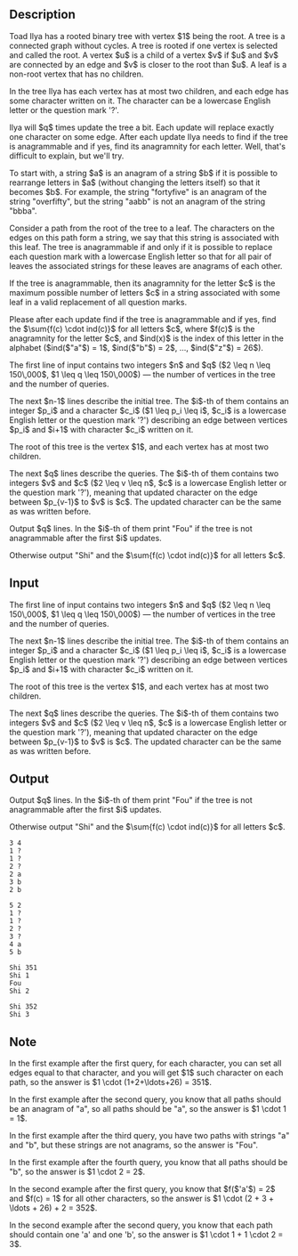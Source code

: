 ## Description

<div><p>Toad Ilya has a rooted binary tree with vertex $1$ being the root. A tree is a connected graph without cycles. A tree is rooted if one vertex is selected and called the root. A vertex $u$ is a child of a vertex $v$ if $u$ and $v$ are connected by an edge and $v$ is closer to the root than $u$. A leaf is a non-root vertex that has no children.</p><p>In the tree Ilya has each vertex has <span class="tex-font-style-bf">at most two</span> children, and each edge has some character written on it. The character can be a lowercase English letter or the question mark '<span class="tex-font-style-tt">?</span>'.</p><p>Ilya will $q$ times update the tree a bit. Each update will replace exactly one character on some edge. After each update Ilya needs to find if the tree is <span class="tex-font-style-it">anagrammable</span> and if yes, find its <span class="tex-font-style-it">anagramnity</span> for each letter. Well, that's difficult to explain, but we'll try.</p><p>To start with, a string $a$ is an <span class="tex-font-style-it">anagram</span> of a string $b$ if it is possible to rearrange letters in $a$ (without changing the letters itself) so that it becomes $b$. For example, the string "<span class="tex-font-style-tt">fortyfive</span>" is an anagram of the string "<span class="tex-font-style-tt">overfifty</span>", but the string "<span class="tex-font-style-tt">aabb</span>" is not an anagram of the string "<span class="tex-font-style-tt">bbba</span>".</p><p>Consider a path from the root of the tree to a leaf. The characters on the edges on this path form a string, we say that this string is associated with this leaf. The tree is <span class="tex-font-style-it">anagrammable</span> if and only if it is possible to replace each question mark with a lowercase English letter so that for all pair of leaves the associated strings for these leaves are anagrams of each other.</p><p>If the tree is <span class="tex-font-style-it">anagrammable</span>, then its <span class="tex-font-style-it">anagramnity</span> for the letter $c$ is the maximum possible number of letters $c$ in a string associated with some leaf in a valid replacement of all question marks.</p><p>Please after each update find if the tree is <span class="tex-font-style-it">anagrammable</span> and if yes, find the $\sum{f(c) \cdot ind(c)}$ for all letters $c$, where $f(c)$ is the <span class="tex-font-style-it">anagramnity</span> for the letter $c$, and $ind(x)$ is the index of this letter in the alphabet ($ind($"<span class="tex-font-style-tt">a</span>"$) = 1$, $ind($"<span class="tex-font-style-tt">b</span>"$) = 2$, ..., $ind($"<span class="tex-font-style-tt">z</span>"$) = 26$).</p></div><div class="input-specification"><p>The first line of input contains two integers $n$ and $q$ ($2 \leq n \leq 150\,000$, $1 \leq q \leq 150\,000$)&nbsp;— the number of vertices in the tree and the number of queries.</p><p>The next $n-1$ lines describe the initial tree. The $i$-th of them contains an integer $p_i$ and a character $c_i$ ($1 \leq p_i \leq i$, $c_i$ is a lowercase English letter or the question mark '<span class="tex-font-style-tt">?</span>') describing an edge between vertices $p_i$ and $i+1$ with character $c_i$ written on it.</p><p>The root of this tree is the vertex $1$, and each vertex has at most two children.</p><p>The next $q$ lines describe the queries. The $i$-th of them contains two integers $v$ and $c$ ($2 \leq v \leq n$, $c$ is a lowercase English letter or the question mark '<span class="tex-font-style-tt">?</span>'), meaning that updated character on the edge between $p_{v-1}$ to $v$ is $c$. The updated character can be the same as was written before.</p></div><div class="output-specification"><p>Output $q$ lines. In the $i$-th of them print "<span class="tex-font-style-tt">Fou</span>" if the tree is <span class="tex-font-style-bf">not</span> <span class="tex-font-style-it">anagrammable</span> after the first $i$ updates.</p><p>Otherwise output "<span class="tex-font-style-tt">Shi</span>" and the $\sum{f(c) \cdot ind(c)}$ for all letters $c$.</p></div>

## Input

<p>The first line of input contains two integers $n$ and $q$ ($2 \leq n \leq 150\,000$, $1 \leq q \leq 150\,000$)&nbsp;— the number of vertices in the tree and the number of queries.</p><p>The next $n-1$ lines describe the initial tree. The $i$-th of them contains an integer $p_i$ and a character $c_i$ ($1 \leq p_i \leq i$, $c_i$ is a lowercase English letter or the question mark '<span class="tex-font-style-tt">?</span>') describing an edge between vertices $p_i$ and $i+1$ with character $c_i$ written on it.</p><p>The root of this tree is the vertex $1$, and each vertex has at most two children.</p><p>The next $q$ lines describe the queries. The $i$-th of them contains two integers $v$ and $c$ ($2 \leq v \leq n$, $c$ is a lowercase English letter or the question mark '<span class="tex-font-style-tt">?</span>'), meaning that updated character on the edge between $p_{v-1}$ to $v$ is $c$. The updated character can be the same as was written before.</p>

## Output

<p>Output $q$ lines. In the $i$-th of them print "<span class="tex-font-style-tt">Fou</span>" if the tree is <span class="tex-font-style-bf">not</span> <span class="tex-font-style-it">anagrammable</span> after the first $i$ updates.</p><p>Otherwise output "<span class="tex-font-style-tt">Shi</span>" and the $\sum{f(c) \cdot ind(c)}$ for all letters $c$.</p>





```input1
3 4
1 ?
1 ?
2 ?
2 a
3 b
2 b
```




```input2
5 2
1 ?
1 ?
2 ?
3 ?
4 a
5 b
```




```output1
Shi 351
Shi 1
Fou
Shi 2
```




```output2
Shi 352
Shi 3
```



## Note

<p>In the first example after the first query, for each character, you can set all edges equal to that character, and you will get $1$ such character on each path, so the answer is $1 \cdot (1+2+\ldots+26) = 351$.</p><p>In the first example after the second query, you know that all paths should be an anagram of "<span class="tex-font-style-tt">a</span>", so all paths should be "<span class="tex-font-style-tt">a</span>", so the answer is $1 \cdot 1 = 1$.</p><p>In the first example after the third query, you have two paths with strings "<span class="tex-font-style-tt">a</span>" and "<span class="tex-font-style-tt">b</span>", but these strings are not anagrams, so the answer is "<span class="tex-font-style-tt">Fou</span>".</p><p>In the first example after the fourth query, you know that all paths should be "<span class="tex-font-style-tt">b</span>", so the answer is $1 \cdot 2 = 2$.</p><p>In the second example after the first query, you know that $f($'<span class="tex-font-style-tt">a</span>'$) = 2$ and $f(c) = 1$ for all other characters, so the answer is $1 \cdot (2 + 3 + \ldots + 26) + 2 = 352$.</p><p>In the second example after the second query, you know that each path should contain one '<span class="tex-font-style-tt">a</span>' and one '<span class="tex-font-style-tt">b</span>', so the answer is $1 \cdot 1 + 1 \cdot 2 = 3$.</p>
